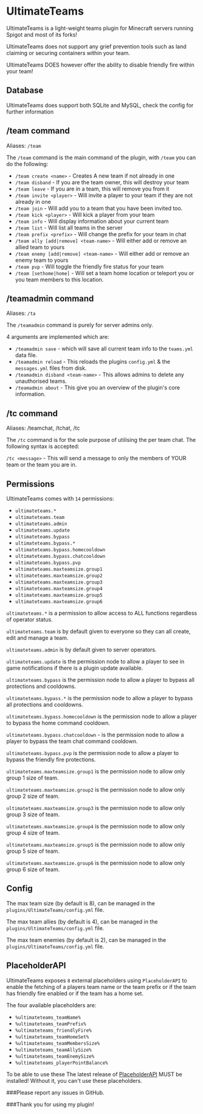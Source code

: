 # UltimateTeams
UltimateTeams is a light-weight teams plugin for Minecraft servers running Spigot and most of its forks!

UltimateTeams does not support any grief prevention tools such as land claiming or securing containers within your team.

UltimateTeams DOES however offer the ability to disable friendly fire within your team!

## Database
UltimateTeams does support both SQLite and MySQL, check the config for further information

## /team command
Aliases: `/team` 
  
The `/team` command is the main command of the plugin, with `/team` you can do the following:
* `/team create <name>` - Creates A new team if not already in one
* `/team disband` - If you are the team owner, this will destroy your team
* `/team leave` - If you are in a team, this will remove you from it
* `/team invite <player>` - Will invite a player to your team if they are not already in one
* `/team join` - Will add you to a team that you have been invited too.
* `/team kick <player>` - Will kick a player from your team
* `/team info` - Will display information about your current team
* `/team list` - Will list all teams in the server
* `/team prefix <prefix>` - Will change the prefix for your team in chat
* `/team ally [add|remove] <team-name>` - Will either add or remove an allied team to yours
* `/team enemy [add|remove] <team-name>` - Will either add or remove an enemy team to yours
* `/team pvp` - Will toggle the friendly fire status for your team
* `/team [sethome|home]` - Will set a team home location or teleport you or you team members to this location.

## /teamadmin command
Aliases: `/ta`

The `/teamadmin` command is purely for server admins only. 

4 arguments are implemented which are: 
* `/teamadmin save` - which will save all current team info to the `teams.yml` data file.  
* `/teamadmin reload` - This reloads the plugins `config.yml` & the `messages.yml` files from disk.
* `/teamadmin disband <team-name>` - This allows admins to delete any unauthorised teams.
* `/teamadmin about` - This give you an overview of the plugin's core information.

## /tc command
Aliases: /teamchat, /tchat, /tc

The `/tc` command is for the sole purpose of utilising the per team chat. The following syntax is accepted:

`/tc <message>` - This will send a message to only the members of YOUR team or the team you are in.

## Permissions
UltimateTeams comes with `14` permissions:
* `ultimateteams.*`
* `ultimateteams.team`
* `ultimateteams.admin`
* `ultimateteams.update`
* `ultimateteams.bypass`
* `ultimateteams.bypass.*`
* `ultimateteams.bypass.homecooldown`
* `ultimateteams.bypass.chatcooldown`
* `ultimateteams.bypass.pvp`
* `ultimateteams.maxteamsize.group1`
* `ultimateteams.maxteamsize.group2`
* `ultimateteams.maxteamsize.group3`
* `ultimateteams.maxteamsize.group4`
* `ultimateteams.maxteamsize.group5`
* `ultimateteams.maxteamsize.group6`

`ultimateteams.*` is a permission to allow access to ALL functions regardless of operator status.

`ultimateteams.team` is by default given to everyone so they can all create, edit and manage a team.  

`ultimateteams.admin` is by default given to server operators.

`ultimateteams.update` is the permission node to allow a player to see in game notifications if there is a plugin update available.

`ultimateteams.bypass` is the permission node to allow a player to bypass all protections and cooldowns.

`ultimateteams.bypass.*` is the permission node to allow a player to bypass all protections and cooldowns.

`ultimateteams.bypass.homecooldown` is the permission node to allow a player to bypass the home command cooldown.

`ultimateteams.bypass.chatcooldown` - is the permission node to allow a player to bypass the team chat command cooldown.

`ultimateteams.bypass.pvp` is the permission node to allow a player to bypass the friendly fire protections.

`ultimateteams.maxteamsize.group1` is the permission node to allow only group 1 size of team.

`ultimateteams.maxteamsize.group2` is the permission node to allow only group 2 size of team.

`ultimateteams.maxteamsize.group3` is the permission node to allow only group 3 size of team.

`ultimateteams.maxteamsize.group4` is the permission node to allow only group 4 size of team.

`ultimateteams.maxteamsize.group5` is the permission node to allow only group 5 size of team.

`ultimateteams.maxteamsize.group6` is the permission node to allow only group 6 size of team.

## Config
The max team size (by default is 8), can be managed in the `plugins/UltimateTeams/config.yml` file.

The max team allies (by default is 4), can be managed in the `plugins/UltimateTeams/config.yml` file.

The max team enemies (by default is 2), can be managed in the `plugins/UltimateTeams/config.yml` file.


## PlaceholderAPI
UltimateTeams exposes `8` external placeholders using `PlaceholderAPI` to enable the fetching of a players team name or the team prefix or if the team has friendly fire enabled or if the team has a home set.

The four available placeholders are:
* `%ultimateteams_teamName%`
* `%ultimateteams_teamPrefix%`
* `%ultimateteams_friendlyFire%`
* `%ultimateteams_teamHomeSet%`
* `%ultimateteams_teamMembersSize%`
* `%ultimateteams_teamAllySize%`
* `%ultimateteams_teamEnemySize%`
* `%ultimateteams_playerPointBalance%`

To be able to use these The latest release of [PlaceholderAPI](https://www.spigotmc.org/resources/placeholderapi.6245/) MUST be installed!  Without it, you can't use these placeholders.

###Please report any issues in GitHub.

###Thank you for using my plugin!
